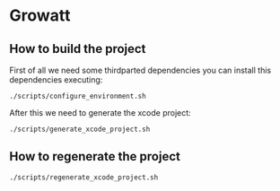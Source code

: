 # Growatt

## How to build the project

First of all we need some thirdparted dependencies you can install this dependencies executing:

    ./scripts/configure_environment.sh

After this we need to generate the xcode project:

    ./scripts/generate_xcode_project.sh

 ## How to regenerate the project
    ./scripts/regenerate_xcode_project.sh